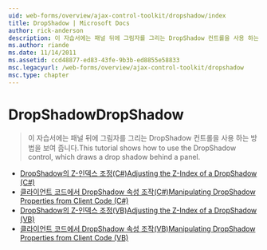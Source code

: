 ```yaml
---
uid: web-forms/overview/ajax-control-toolkit/dropshadow/index
title: DropShadow | Microsoft Docs
author: rick-anderson
description: 이 자습서에는 패널 뒤에 그림자를 그리는 DropShadow 컨트롤을 사용 하는 방법을 보여 줍니다.
ms.author: riande
ms.date: 11/14/2011
ms.assetid: ccd48877-ed83-43fe-9b3b-ed8855e58833
msc.legacyurl: /web-forms/overview/ajax-control-toolkit/dropshadow
msc.type: chapter
---
```

<a name="dropshadow"></a><span data-ttu-id="b1899-103">DropShadow</span><span class="sxs-lookup"><span data-stu-id="b1899-103">DropShadow</span></span>
====================
> <span data-ttu-id="b1899-104">이 자습서에는 패널 뒤에 그림자를 그리는 DropShadow 컨트롤을 사용 하는 방법을 보여 줍니다.</span><span class="sxs-lookup"><span data-stu-id="b1899-104">This tutorial shows how to use the DropShadow control, which draws a drop shadow behind a panel.</span></span>


- [<span data-ttu-id="b1899-105">DropShadow의 Z-인덱스 조정(C#)</span><span class="sxs-lookup"><span data-stu-id="b1899-105">Adjusting the Z-Index of a DropShadow (C#)</span></span>](adjusting-the-z-index-of-a-dropshadow-cs.md)
- [<span data-ttu-id="b1899-106">클라이언트 코드에서 DropShadow 속성 조작(C#)</span><span class="sxs-lookup"><span data-stu-id="b1899-106">Manipulating DropShadow Properties from Client Code (C#)</span></span>](manipulating-dropshadow-properties-from-client-code-cs.md)
- [<span data-ttu-id="b1899-107">DropShadow의 Z-인덱스 조정(VB)</span><span class="sxs-lookup"><span data-stu-id="b1899-107">Adjusting the Z-Index of a DropShadow (VB)</span></span>](adjusting-the-z-index-of-a-dropshadow-vb.md)
- [<span data-ttu-id="b1899-108">클라이언트 코드에서 DropShadow 속성 조작(VB)</span><span class="sxs-lookup"><span data-stu-id="b1899-108">Manipulating DropShadow Properties from Client Code (VB)</span></span>](manipulating-dropshadow-properties-from-client-code-vb.md)
